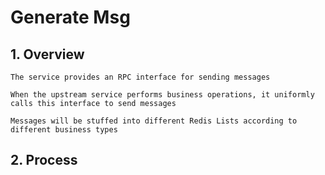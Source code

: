 # Generate Msg

## 1. Overview

```
The service provides an RPC interface for sending messages

When the upstream service performs business operations, it uniformly calls this interface to send messages

Messages will be stuffed into different Redis Lists according to different business types
```

## 2. Process